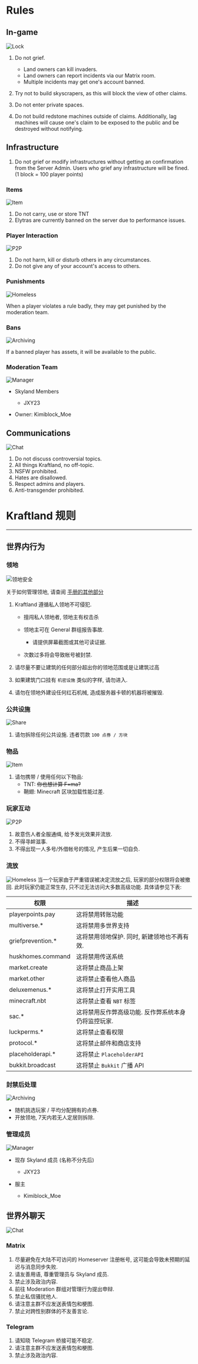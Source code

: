 # Rules

## In-game

![Lock](img/Minecraft/lock.svg)

1. Do not grief.
	- Land owners can kill invaders.
	- Land owners can report incidents via our Matrix room.
	- Multiple incidents may get one's account banned.

2. Try not to build skyscrapers, as this will block the view of other claims.
3. Do not enter private spaces.
4. Do not build redstone machines outside of claims. Additionally, lag machines will cause one's claim to be exposed to the public and be destroyed without notifying.

## Infrastructure

1. Do not grief or modify infrastructures without getting an confirmation from the Server Admin. Users who grief any infrastructure will be fined. (1 block = 100 player points)

### Items

![Item](img/Minecraft/gpsd-logo.svg)

1. Do not carry, use or store TNT
2. Elytras are currently banned on the server due to performance issues.

### Player Interaction

![P2P](img/Minecraft/accessories-character-map.svg)

1. Do not harm, kill or disturb others in any circumstances.
2. Do not give any of your account's access to others.

### Punishments

![Homeless](img/Minecraft/user-home.svg)

When a player violates a rule badly, they may get punished by the moderation team.

### Bans

![Archiving](img/Minecraft/archive.svg)

If a banned player has assets, it will be available to the public.

### Moderation Team

![Manager](img/Minecraft/manager.svg)

- Skyland Members
    * JXY23

- Owner: Kimiblock_Moe

## Communications

![Chat](img/Minecraft/firewall-config.svg)

1. Do not discuss controversial topics.
2. All things Kraftland, no off-topic.
3. NSFW prohibited.
4. Hates are disallowed.
5. Respect admins and players.
6. Anti-transgender prohibited.

# Kraftland 规则

---

## 世界内行为

### 领地

![领地安全](img/Minecraft/lock.svg)

关于如何管理领地, 请查阅 [手册的其他部分](https://kraftland.kimiblock.top/02-how-to.html)

1. Kraftland 遵循私人领地不可侵犯.
	- 擅闯私人领地者, 领地主有权击杀
	- 领地主可在 General 群组报告事故.
		* 请提供屏幕截图或其他可读证据.

	- 次数过多将会导致帐号被封禁.

2. 请尽量不要让建筑的任何部分超出你的领地范围或是让建筑过高
3. 如果建筑门口挂有 `机密设施` 类似的字样, 请勿进入.
4. 请勿在领地外建设任何红石机械, 造成服务器卡顿的机器将被摧毁.

### 公共设施

![Share](img/Minecraft/syncthing-gtk.svg)

1. 请勿拆除任何公共设施. 违者罚款 `100 点券 / 方块`

### 物品

![Item](img/Minecraft/gpsd-logo.svg)

1. 请勿携带 / 使用任何以下物品:
	- TNT: <del>你也想计算 F=ma?</del>
	- 鞘翅: Minecraft 区块加载性能过差.

### 玩家互动

![P2P](img/Minecraft/accessories-character-map.svg)

1. 故意伤人者全服通缉, 给予发光效果并流放.
2. 不得寻衅滋事.
3. 不得出现一人多号/外借帐号的情况, 产生后果一切自负.

### 流放
![Homeless](img/Minecraft/user-home.svg)
当一个玩家由于严重错误被决定流放之后, 玩家的部分权限将会被撤回. 此时玩家仍能正常生存, 只不过无法访问大多数高级功能. 具体请参见下表:

| 权限                | 描述                          |
| ----------------- | --------------------------- |
| playerpoints.pay  | 这将禁用转账功能                    |
| multiverse.*      | 这将禁用多世界支持                   |
| griefprevention.* | 这将禁用领地保护. 同时, 新建领地也不再有效.    |
| huskhomes.command | 这将禁用传送系统                    |
| market.create     | 这将禁止商品上架                    |
| market.other      | 这将禁止查看他人商品                  |
| deluxemenus.*     | 这将禁止打开实用工具                  |
| minecraft.nbt     | 这将禁止查看 `NBT` 标签             |
| sac.*             | 这将禁用反作弊高级功能. 反作弊系统本身仍将监控玩家. |
| luckperms.*       | 这将禁止查看权限                    |
| protocol.*        | 这将禁止邮件和商店支持                 |
| placeholderapi.*  | 这将禁止 `PlaceholderAPI`       |
| bukkit.broadcast  | 这将禁止 `Bukkit` 广播 API        |

### 封禁后处理

![Archiving](img/Minecraft/archive.svg)

- 随机挑选玩家 / 平均分配拥有的点券.
- 开放领地, 7天内若无人定居则拆除.

### 管理成员
![Manager](img/Minecraft/manager.svg)

- 现存 Skyland 成员 (名称不分先后)
	* JXY23

- 服主
	* Kimiblock_Moe

## 世界外聊天

![Chat](img/Minecraft/firewall-config.svg)

### Matrix
1. 尽量避免在大陆不可访问的 Homeserver 注册帐号, 这可能会导致未预期的延迟与消息同步失败.
2. 请友善用语, 尊重管理员与 Skyland 成员.
3. 禁止涉及政治内容.
4. 前往 Moderation 群组对管理行为提出申辩.
5. 禁止私信骚扰他人.
6. 请注意主群不应发送表情包和梗图.
7. 禁止对跨性别群体的不友善言论.

### Telegram
1. 请知晓 Telegram 桥接可能不稳定.
2. 请注意主群不应发送表情包和梗图.
3. 禁止涉及政治内容.
